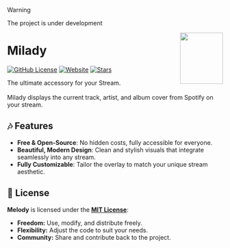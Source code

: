 > [!WARNING]  
> The project is under development

<a href="https://song.haxgun.ru/">
  <img align="right" width="100" height="120" src="https://song.haxgun.ru/logo.svg">
</a>

# Milady

[![GitHub License](https://img.shields.io/github/license/haxgun/Milady)](https://github.com/haxgun/Milady/blob/main/LICENSE)
[![Website](https://img.shields.io/website?url=https://song.haxgun.ru/)](https://song.haxgun.ru/)
[![Stars](https://img.shields.io/github/stars/haxgun/Milady)](https://github.com/haxgun/Milady/stargazers)

The ultimate accessory for your Stream.  
<br>Milady displays the current track, artist, and album cover from Spotify on your stream.

## 🎶 Features

- **Free & Open-Source**: No hidden costs, fully accessible for everyone.
- **Beautiful, Modern Design**: Clean and stylish visuals that integrate seamlessly into any stream.
- **Fully Customizable**: Tailor the overlay to match your unique stream aesthetic.

## 📜 License

**Melody** is licensed under the **[MIT License](https://github.com/haxgun/valory/blob/main/LICENSE)**:

* **Freedom:** Use, modify, and distribute freely.
* **Flexibility:** Adjust the code to suit your needs.
* **Community:** Share and contribute back to the project.
